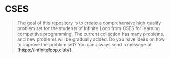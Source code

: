 # CSES
> The goal of this repository is to create a comprehensive high quality problem set for the students of Infinite Loop from CSES for learning competitive programming. The current collection has many problems, and new problems will be gradually added. Do you have ideas on how to improve the problem set? You can always send a message at [https://infiniteloop.club/]

